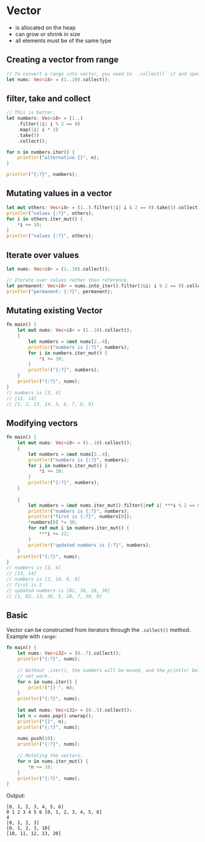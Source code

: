 # Vector 

- is allocated on the heap
- can grow or shrink in size
- all elements must be of the same type


## Creating a vector from range

```rust
// To convert a range into vector, you need to `.collect()` it and specify the type of the vector.
let nums: Vec<i8> = (1..10).collect();
```

## filter, take and collect

```rust
// This is better.
let numbers: Vec<i8> = (1..)
    .filter(|i| i % 2 == 0)
    .map(|i| i * 3)
    .take(5)
    .collect();

for n in numbers.iter() {
    println!("alternative {}", n);
}

println!("{:?}", numbers);
```

## Mutating values in a vector

```rust
let mut others: Vec<i8> = (1..).filter(|i| i & 2 == 0).take(5).collect();
println!("values {:?}", others);
for i in others.iter_mut() {
    *i += 10;
}
println!("values {:?}", others);
```

## Iterate over values 

```rust
let nums: Vec<i8> = (1..10).collect();

// Iterate over values rather than reference.
let permanent: Vec<i8> = nums.into_iter().filter(|&i| i % 2 == 0).collect();
println!("permanent: {:?}", permanent);
```

## Mutating existing Vector

```rust
fn main() {
    let mut nums: Vec<i8> = (1..10).collect();
    {
        let numbers = &mut nums[2..4];
        println!("numbers is {:?}", numbers);
        for i in numbers.iter_mut() {
            *i += 10;
        }
        println!("{:?}", numbers);
    }
    println!("{:?}", nums);
}
// numbers is [3, 4]
// [13, 14]
// [1, 2, 13, 14, 5, 6, 7, 8, 9]
```

## Modifying vectors

```rust
fn main() {
    let mut nums: Vec<i8> = (1..10).collect();
    {
        let numbers = &mut nums[2..4];
        println!("numbers is {:?}", numbers);
        for i in numbers.iter_mut() {
            *i += 10;
        }
        println!("{:?}", numbers);
    }
    
    {
        let numbers = &mut nums.iter_mut().filter(|ref i| ***i % 2 == 0).collect::<Vec<_>>();
        println!("numbers is {:?}", numbers);
        println!("first is {:?}", numbers[0]);
        *numbers[0] *= 30;
        for ref mut i in numbers.iter_mut() {
            ***i += 22;
        }
        println!("updated numbers is {:?}", numbers);
    }
    println!("{:?}", nums);
}
// numbers is [3, 4]
// [13, 14]
// numbers is [2, 14, 6, 8]
// first is 2
// updated numbers is [82, 36, 28, 30]
// [1, 82, 13, 36, 5, 28, 7, 30, 9]
```

## Basic 

Vector can be constructed from iterators through the `.collect()` method. Example with `range`:
```rust
fn main() {
    let nums: Vec<i32> = (0..7).collect();
    println!("{:?}", nums);
    
    // Without .iter(), the numbers will be moved, and the println! below will
    // not work.
    for n in nums.iter() {
        print!("{} ", n);
    }
    println!("{:?}", nums);
    
    let mut nums: Vec<i32> = (0..5).collect();
    let n = nums.pop().unwrap();
    println!("{}", n);
    println!("{:?}", nums);
    
    nums.push(10);
    println!("{:?}", nums);
    
    // Mutating the vectors.
    for n in nums.iter_mut() {
        *n += 10;
    }
    println!("{:?}", nums);
}
```

Output:
```
[0, 1, 2, 3, 4, 5, 6]
0 1 2 3 4 5 6 [0, 1, 2, 3, 4, 5, 6]
4
[0, 1, 2, 3]
[0, 1, 2, 3, 10]
[10, 11, 12, 13, 20]
```
